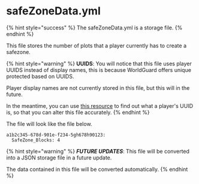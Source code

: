 # safeZoneData.yml

{% hint style="success" %}
The safeZoneData.yml is a storage file.
{% endhint %}

This file stores the number of plots that a player currently has to create a safezone.

{% hint style="warning" %}
**UUIDS**: You will notice that this file uses player UUIDS instead of display names, this is because WorldGuard offers unique protected based on UUIDS.

Player display names are not currently stored in this file, but this will in the future.

In the meantime, you can use [this resource](https://mcuuid.net) to find out what a player's UUID is, so that you can alter this file accurately.
{% endhint %}

The file will look like the file below.

```
a1b2c345-678d-901e-f234-5gh678h90123:
  SafeZone_Blocks: 4
```

{% hint style="warning" %}
_**FUTURE UPDATES**_: This file will be converted into a JSON storage file in a future update.&#x20;

The data contained in this file will be converted automatically.
{% endhint %}
